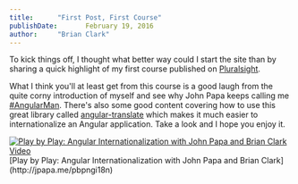 ```yaml
---
title:      "First Post, First Course"
publishDate:       February 19, 2016
author:     "Brian Clark"
---
```


To kick things off, I thought what better way could I start the site than by sharing a quick highlight of my first course published on [Pluralsight](https://app.pluralsight.com).

What I think you'll at least get from this course is a good laugh from the quite corny introduction of myself and see why John Papa keeps calling me [#AngularMan](https://twitter.com/John_Papa/status/652627547377811456). There's also some good content covering how to use this great library called [angular-translate](https://angular-translate.github.io/) which makes it much easier to internationalize an Angular application. Take a look and I hope you enjoy it.

<a href="http://jpapa.me/pbpngi18n">
    <img src="/assets/old-posts/img/pbp-angular-i18n.png" alt="Play by Play: Angular Internationalization with John Papa and Brian Clark Video">
</a>
<span class="caption text-muted">[Play by Play: Angular Internationalization with John Papa and Brian Clark](http://jpapa.me/pbpngi18n)</span>